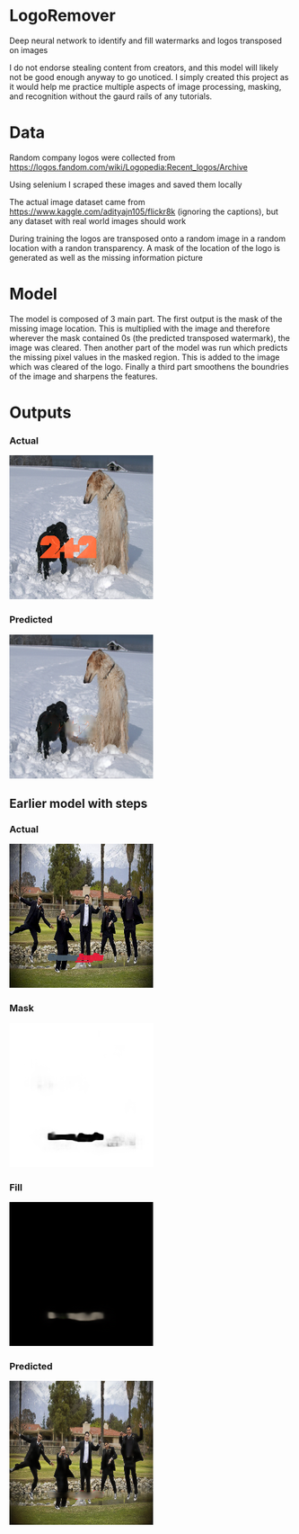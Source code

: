 # LogoRemover
Deep neural network to identify and fill watermarks and logos transposed on images

I do not endorse stealing content from creators, and this model will likely not be good enough anyway to go unoticed. I simply created this project as it would help me practice multiple aspects of image processing, masking, and recognition without the gaurd rails of any tutorials.

# Data

Random company logos were collected from https://logos.fandom.com/wiki/Logopedia:Recent_logos/Archive

Using selenium I scraped these images and saved them locally

The actual image dataset came from https://www.kaggle.com/adityajn105/flickr8k (ignoring the captions), but any dataset with real world images should work

During training the logos are transposed onto a random image in a random location with a randon transparency. A mask of the location of the logo is generated as well as the missing information picture

# Model

The model is composed of 3 main part. The first output is the mask of the missing image location. This is multiplied with the image and therefore wherever the mask contained 0s (the predicted transposed watermark), the image was cleared. Then another part of the model was run which predicts the missing pixel values in the masked region. This is added to the image which was cleared of the logo. Finally a third part smoothens the boundries of the image and sharpens the features.

# Outputs

### Actual
![Actual dog image](output/dogActual.png "Actual Image")

### Predicted
![Predicted dog image](output/dogPredict.png "Predicted Image")

## Earlier model with steps
### Actual
![Actual people image](output/peopleActual.png "Actual Image")
### Mask
![Masked people image](output/peopleMask.png "Masked Image")
### Fill
![Fill prediction people image](output/peopleFill.png "Predicted Fill Image")
### Predicted
![Predicted people image](output/peoplePredict.png "Predicted Image")


